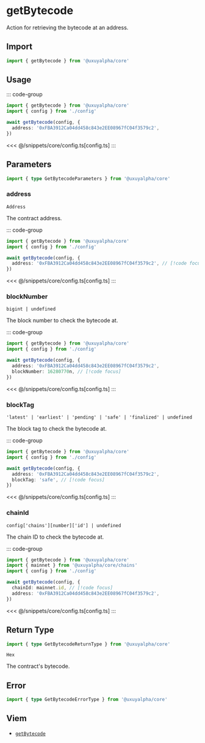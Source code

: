 <script setup>
const packageName = '@uxuyalpha/core'
const actionName = 'getBytecode'
const typeName = 'getBytecode'
</script>

# getBytecode

Action for retrieving the bytecode at an address.

## Import

```ts
import { getBytecode } from '@uxuyalpha/core'
```

## Usage

::: code-group
```ts [index.ts]
import { getBytecode } from '@uxuyalpha/core'
import { config } from './config'

await getBytecode(config, {
  address: '0xFBA3912Ca04dd458c843e2EE08967fC04f3579c2',
})
```
<<< @/snippets/core/config.ts[config.ts]
:::

## Parameters

```ts
import { type GetBytecodeParameters } from '@uxuyalpha/core'
```

### address

`Address`

The contract address.

::: code-group
```ts [index.ts]
import { getBytecode } from '@uxuyalpha/core'
import { config } from './config'

await getBytecode(config, {
  address: '0xFBA3912Ca04dd458c843e2EE08967fC04f3579c2', // [!code focus]
})
```
<<< @/snippets/core/config.ts[config.ts]
:::

### blockNumber

`bigint | undefined`

The block number to check the bytecode at.

::: code-group
```ts [index.ts]
import { getBytecode } from '@uxuyalpha/core'
import { config } from './config'

await getBytecode(config, {
  address: '0xFBA3912Ca04dd458c843e2EE08967fC04f3579c2',
  blockNumber: 16280770n, // [!code focus]
})
```
<<< @/snippets/core/config.ts[config.ts]
:::

### blockTag

`'latest' | 'earliest' | 'pending' | 'safe' | 'finalized' | undefined`

The block tag to check the bytecode at.

::: code-group
```ts [index.ts]
import { getBytecode } from '@uxuyalpha/core'
import { config } from './config'

await getBytecode(config, {
  address: '0xFBA3912Ca04dd458c843e2EE08967fC04f3579c2',
  blockTag: 'safe', // [!code focus]
})
```
<<< @/snippets/core/config.ts[config.ts]
:::

### chainId

`config['chains'][number]['id'] | undefined`

The chain ID to check the bytecode at.

::: code-group
```ts [index.ts]
import { getBytecode } from '@uxuyalpha/core'
import { mainnet } from '@uxuyalpha/core/chains'
import { config } from './config'

await getBytecode(config, {
  chainId: mainnet.id, // [!code focus]
  address: '0xFBA3912Ca04dd458c843e2EE08967fC04f3579c2',
})
```
<<< @/snippets/core/config.ts[config.ts]
:::

## Return Type

```ts
import { type GetBytecodeReturnType } from '@uxuyalpha/core'
```

`Hex`

The contract's bytecode.

## Error

```ts
import { type GetBytecodeErrorType } from '@uxuyalpha/core'
```

<!--@include: @shared/query-imports.md-->

## Viem

- [`getBytecode`](https://viem.sh/docs/contract/getBytecode)
